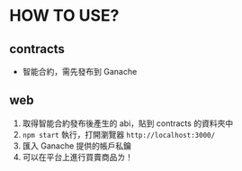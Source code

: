# HOW TO USE?

## contracts
- 智能合約，需先發布到 Ganache

## web
1. 取得智能合約發布後產生的 abi，貼到 contracts 的資料夾中
2. `npm start` 執行，打開瀏覽器 `http://localhost:3000/`
3. 匯入 Ganache 提供的帳戶私鑰
4. 可以在平台上進行買賣商品ㄌ！